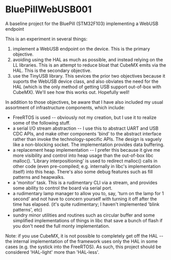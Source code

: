 # BluePillWebUSB001
A baseline project for the BluePill (STM32F103) implementing a WebUSB endpoint

This is an experiment in several things:

1) implement a WebUSB endpoint on the device.  This is the primary objective.
1) avoiding using the HAL as much as possible, and instead relying on the LL libraries.  This is an attempt to reduce bloat that CubeMX emits via the HAL.  This is the secondary objective.
1) use the TinyUSB library.  This sevices the prior two objectives because it suports the WebUSB device class, and also obviates the need for the HAL (which is the only method of getting USB support out-of-box with CubeMX).  We'll see how this works out.  Hopefully well!

In addition to those objectives, be aware that I have also included my usual assortment of infrastructure components, which include:

* FreeRTOS is used -- obviously not my creation, but I use it to realize some of the following stuff.
* a serial I/O stream abstraction -- I use this to abstract UART and USB CDC APIs, and make other components 'bind' to the abstract interface rather than invoke the technology-specific APIs.  The design is vaguely like a non-blocking socket.  The implementation provides data buffering.
* a replacement heap implementation -- I prefer this because it give me more visibility and control into heap usage than the out-of-box libc malloc().  'Library interpositioning' is used to redirect malloc() calls in other code (even pre-compiled; e.g. internally in libc's implementation itself) into this heap.  There's also some debug features such as fill patterns and heapwalks.
* a 'monitor' task.  This is a rudimentary CLI via a stream, and provides some ability to control the board via serial port.
* a rudimentary lamp manager to allow you to, say, 'turn on the lamp for 1 second' and not have to concern yourself with turning it off after the time has elapsed.  (it's quite rudimentary; I haven't implemented 'blink patterns', etc)
* sundry minor utilities and routines such as circular buffer and some simplified implementations of things in libc that save a bunch of flash if you don't need the full monty implementation.

Note:  if you use CubeMX, it is not possible to completely get off the HAL -- the internal implementation of the framework uses only the HAL in some cases (e.g. the systick into the FreeRTOS).  As such, this project should be considered 'HAL-light' more than 'HAL-less'.
